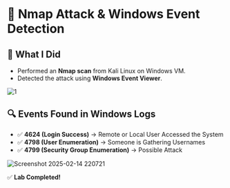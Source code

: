 # 📌 Nmap Attack & Windows Event Detection

## 🔹 **What I Did**
- Performed an **Nmap scan** from Kali Linux on Windows VM.
- Detected the attack using **Windows Event Viewer**.


![1](https://github.com/user-attachments/assets/1f40ff69-0a61-4fc2-ad32-024a36c15427)


## 🔍 **Events Found in Windows Logs**
- ✅ **4624 (Login Success)** → Remote or Local User Accessed the System
- ✅ **4798 (User Enumeration)** → Someone is Gathering Usernames
- ✅ **4799 (Security Group Enumeration)** → Possible Attack


![Screenshot 2025-02-14 220721](https://github.com/user-attachments/assets/a99be802-2bcf-48f4-ad9f-559ea8339adb)


✅ **Lab Completed!**

